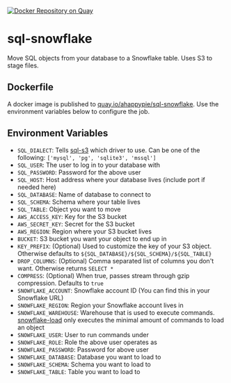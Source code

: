 [![Docker Repository on Quay](https://quay.io/repository/ahappypie/sql-snowflake/status "Docker Repository on Quay")](https://quay.io/repository/ahappypie/sql-snowflake)
# sql-snowflake
Move SQL objects from your database to a Snowflake table. Uses S3 to stage files.

## Dockerfile
A docker image is published to [quay.io/ahappypie/sql-snowflake](https://quay.io/ahappypie/sql-snowflake). Use the environment variables below to configure the job.

## Environment Variables
* `SQL_DIALECT`: Tells [sql-s3](https://github.com/ahappypie/sql-s3) which driver to use. Can be one of the following: `['mysql', 'pg', 'sqlite3', 'mssql']`
* `SQL_USER`: The user to log in to your database with
* `SQL_PASSWORD`: Password for the above user
* `SQL_HOST`: Host address where your database lives (include port if needed here)
* `SQL_DATABASE`: Name of database to connect to
* `SQL_SCHEMA`: Schema where your table lives
* `SQL_TABLE`: Object you want to move
* `AWS_ACCESS_KEY`: Key for the S3 bucket
* `AWS_SECRET_KEY`: Secret for the S3 bucket
* `AWS_REGION`: Region where your S3 bucket lives
* `BUCKET`: S3 bucket you want your object to end up in
* `KEY_PREFIX`: (Optional) Used to customize the key of your S3 object. Otherwise defaults to `${SQL_DATABASE}/${SQL_SCHEMA}/${SQL_TABLE}`
* `DROP_COLUMNS`: (Optional) Comma separated list of columns you don't want. Otherwise returns `SELECT *`
* `COMPRESS`: (Optional) When true, passes stream through gzip compression. Defaults to `true`
* `SNOWFLAKE_ACCOUNT`: Snowflake account ID (You can find this in your Snowflake URL)
* `SNOWFLAKE_REGION`: Region your Snowflake account lives in
* `SNOWFLAKE_WAREHOUSE`: Warehouse that is used to execute commands. [snowflake-load](https://github.com/ahappypie/snowflake-load) only executes the minimal amount of commands to load an object
* `SNOWFLAKE_USER`: User to run commands under
* `SNOWFLAKE_ROLE`: Role the above user operates as
* `SNOWFLAKE_PASSWORD`: Password for above user
* `SNOWFLAKE_DATABASE`: Database you want to load to
* `SNOWFLAKE_SCHEMA`: Schema you want to load to
* `SNOWFLAKE_TABLE`: Table you want to load to